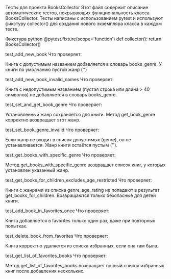 Тесты для проекта BooksCollector Этот файл содержит описание автоматических тестов, покрывающих функциональность класса BooksCollector. Тесты написаны с использованием pytest и используют фикстуру collector() для создания нового экземпляра класса в каждом тесте. 

Фикстура
python
@pytest.fixture(scope='function')
def collector():
    return BooksCollector()

test_add_new_book
Что проверяет:

Книга с допустимым названием добавляется в словарь books_genre.
У книги по умолчанию пустой жанр ('')

test_add_new_book_invalid_names
Что проверяет:

Книга с недопустимым названием (пустая строка или длина > 40 символов) не добавляется в словарь books_genre.


test_set_and_get_book_genre
Что проверяет:

Установленный жанр сохраняется для книги.
Метод get_book_genre корректно возвращает этот жанр.

test_set_book_genre_invalid
Что проверяет:

Если жанр не входит в список допустимых (genre), он не устанавливается.
Жанр книги остаётся пустым ('').

test_get_books_with_specific_genre
Что проверяет:

Метод get_books_with_specific_genre возвращает список книг, у которых установлен указанный жанр.

test_get_books_for_children_excludes_age_restricted
Что проверяет:

Книги с жанрами из списка genre_age_rating не попадают в результат get_books_for_children.
Возвращаются только безопасные для детей книги.

test_add_book_in_favorites_once
Что проверяет:

Книга добавляется в favorites только один раз, даже при повторных попытках.

test_delete_book_from_favorites
Что проверяет:

Книга корректно удаляется из списка избранных, если она там была.

test_get_list_of_favorites_books
Что проверяет:

Метод get_list_of_favorites_books возвращает полный список избранных книг после добавления нескольких.


